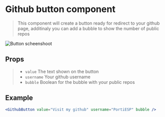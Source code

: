 
# Github button component

> This component will create a button ready for redirect to your github page, additinaly you can add a bubble to show the number of public repos
 
 ![Button scheenshoot](https://i.gyazo.com/ca62e9136567cc11dab981ecec0565a8.png)
## Props

> - `value`  The text shown on the button
> - `username`  Your github username
> - `bubble`  Boolean for the bubble with your public repos

## Example

```jsx
<GithubButton value="Visit my github" username="PortiESP" bubble />
```